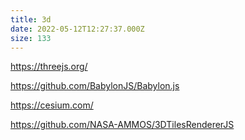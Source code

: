 ```yaml
---
title: 3d
date: 2022-05-12T12:27:37.000Z
size: 133
---
```

https://threejs.org/

https://github.com/BabylonJS/Babylon.js

https://cesium.com/

https://github.com/NASA-AMMOS/3DTilesRendererJS


